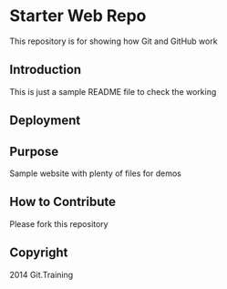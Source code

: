 
# Starter Web Repo

This repository is for showing how Git and GitHub work

## Introduction
This is just a sample README file to check the working

## Deployment

## Purpose

Sample website with plenty of files for demos

## How to Contribute
Please fork this repository
## Copyright
2014 Git.Training
